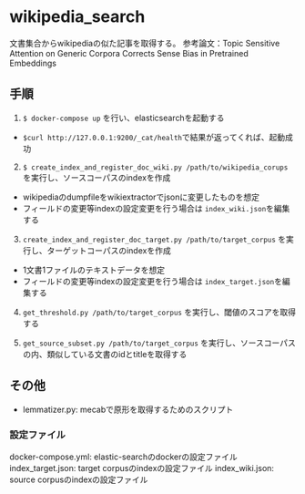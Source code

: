 # wikipedia_search
文書集合からwikipediaの似た記事を取得する。
参考論文：Topic Sensitive Attention on Generic Corpora Corrects Sense Bias in Pretrained Embeddings

## 手順
1. `$ docker-compose up` を行い、elasticsearchを起動する
  - `$curl http://127.0.0.1:9200/_cat/health`で結果が返ってくれば、起動成功

2. `$ create_index_and_register_doc_wiki.py /path/to/wikipedia_corups` を実行し、ソースコーパスのindexを作成
  - wikipediaのdumpfileをwikiextractorでjsonに変更したものを想定
  - フィールドの変更等indexの設定変更を行う場合は `index_wiki.json`を編集する
  
3. `create_index_and_register_doc_target.py /path/to/target_corpus` を実行し、ターゲットコーパスのindexを作成
  - 1文書1ファイルのテキストデータを想定
  - フィールドの変更等indexの設定変更を行う場合は `index_target.json`を編集する

4. `get_threshold.py /path/to/target_corpus` を実行し、閾値のスコアを取得する

5. `get_source_subset.py /path/to/target_corpus` を実行し、ソースコーパスの内、類似している文書のidとtitleを取得する

## その他
- lemmatizer.py: mecabで原形を取得するためのスクリプト

### 設定ファイル
docker-compose.yml: elastic-searchのdockerの設定ファイル
index_target.json: target corpusのindexの設定ファイル
index_wiki.json: source corpusのindexの設定ファイル

